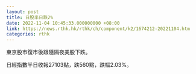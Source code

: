 ```yaml
---
layout: post
title: 日股半日跌2%
date: 2022-11-04 10:45:33.000000000 +08:00
link: https://news.rthk.hk/rthk/ch/component/k2/1674212-20221104.htm
categories: rthk
---
```


東京股市復市後跟隨隔夜美股下跌。

日經指數半日收報27103點，跌560點，跌幅2.03%。
